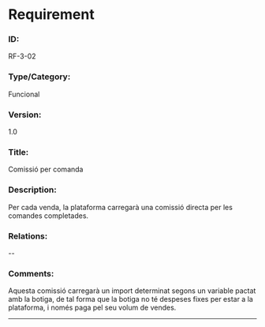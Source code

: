 # Requirement

### ID:
RF-3-02

### Type/Category:
Funcional

### Version:
1.0

### Title:
Comissió per comanda

### Description:
Per cada venda, la plataforma carregarà una comissió directa per les comandes completades.

### Relations:
--

### Comments:
Aquesta comissió carregarà un import determinat segons un variable pactat amb la botiga, de tal forma que la botiga no té despeses fixes per estar a la plataforma, i només paga pel seu volum de vendes.

---
